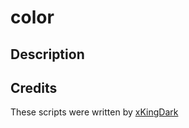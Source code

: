 # color

## Description


## Credits
These scripts were written by [xKingDark](https://github.com/DarkGamerYT)
